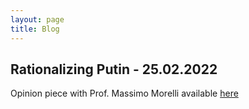 ```yaml
---
layout: page
title: Blog
---
```


## Rationalizing Putin - 25.02.2022
Opinion piece with Prof. Massimo Morelli available [here](https://www.viasarfatti25.unibocconi.eu/notizia.php?idArt=23955)
